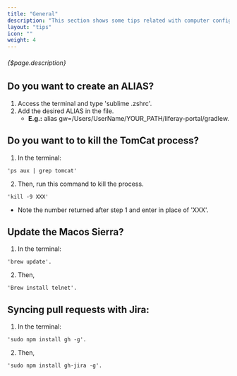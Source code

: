 ```yaml
---
title: "General"
description: "This section shows some tips related with computer configuration and some general orientation."
layout: "tips"
icon: ""
weight: 4
---
```


###### {$page.description}

<article id="1">

## Do you want to create an ALIAS?

1. Access the terminal and type 'sublime .zshrc'.
2. Add the desired ALIAS in the file.
    - **E.g.:** alias gw=/Users/UserName/YOUR_PATH/liferay-portal/gradlew.

</article>

<article id="2">

## Do you want to to kill the TomCat process?

1. In the terminal:
```
'ps aux | grep tomcat' 
```
2. Then, run this command to kill the process.
```
'kill -9 XXX'
```
- Note the number returned after step 1 and enter in place of 'XXX'.

</article>

<article id="3">

## Update the Macos Sierra?

1. In the terminal: 
```
'brew update'.
```
2. Then,
```
'Brew install telnet'.
```
</article>

<article id="4">

## Syncing pull requests with Jira:

1. In the terminal: 
```
'sudo npm install gh -g'.
```
2. Then,
```
'sudo npm install gh-jira -g'.
```

</article>

